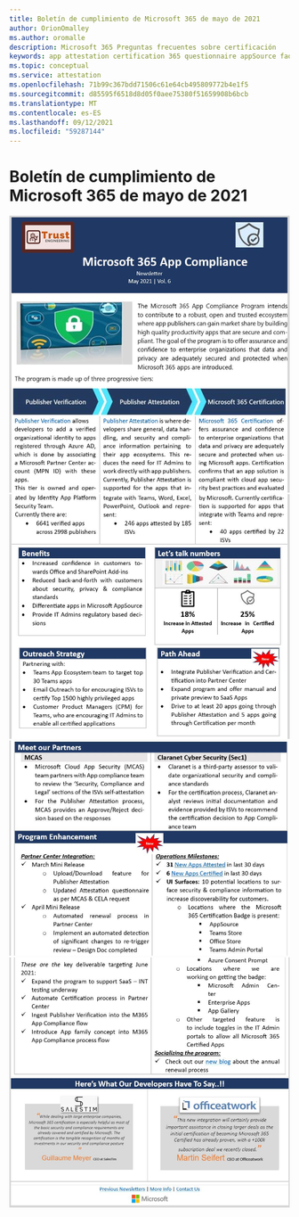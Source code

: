 ```yaml
---
title: Boletín de cumplimiento de Microsoft 365 de mayo de 2021
author: OrionOmalley
ms.author: oromalle
description: Microsoft 365 Preguntas frecuentes sobre certificación
keywords: app attestation certification 365 questionnaire appSource faq newsletter
ms.topic: conceptual
ms.service: attestation
ms.openlocfilehash: 71b99c367bdd71506c61e64cb495809772b4e1f5
ms.sourcegitcommit: d85595f6518d8d05f0aee75380f51659908b6bcb
ms.translationtype: MT
ms.contentlocale: es-ES
ms.lasthandoff: 09/12/2021
ms.locfileid: "59287144"
---
```

# <a name="may-2021-microsoft-365-app-compliance-newsletter"></a>Boletín de cumplimiento de Microsoft 365 de mayo de 2021

![Picture1 ](../media/May2021Newsletter1.JPG)
 ![ Picture1 ](../media/May2021Newsletter2.JPG)
 ![ Picture1 ](../media/May2021Newsletter3.JPG)
 ![ Picture1](../media/May2021Newsletter4.JPG)

